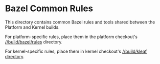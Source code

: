 # Bazel Common Rules

This directory contains common Bazel rules and tools shared between the Platform
and Kernel builds.

For platform-specific rules, place them in the platform checkout's
[//build/bazel/rules](https://android.googlesource.com/platform/build/bazel/+/master/rules/)
directory.

For kernel-specific rules, place them in kernel checkout's [//build/kleaf
directory](https://android.googlesource.com/kernel/build/+/master/kleaf/).
